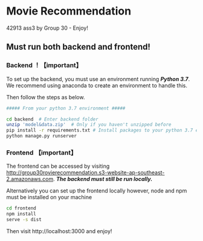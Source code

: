 # Movie Recommendation
42913 ass3 by Group 30 - Enjoy!

## Must run both backend and frontend!



### Backend ！【important】

To set up the backend, you must use an environment running _**Python 3.7**_. We recommend using anaconda to create an environment to handle this. 

Then follow the steps as below.

```bash
##### From your python 3.7 environment #####

cd backend  # Enter backend folder
unzip 'model&data.zip'  # Only if you haven't unzipped before
pip install -r requirements.txt # Install packages to your python 3.7 environment
python manage.py runserver 
```



### Frontend 【important】

The frontend can be accessed by visiting http://group30rovierecommendation.s3-website-ap-southeast-2.amazonaws.com. _**The backend must still be run locally.**_

Alternatively you can set up the frontend locally however, node and npm must be installed on your machine

```bash
cd frontend
npm install
serve -s dist
```

Then visit http://localhost:3000 and enjoy!




